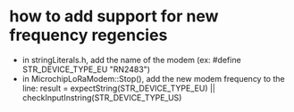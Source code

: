 # how to add support for new frequency regencies

- in stringLiterals.h, add the name of the modem (ex: #define STR_DEVICE_TYPE_EU "RN2483")
- in MicrochipLoRaModem::Stop(), add the new modem frequency to the line:
result = expectString(STR_DEVICE_TYPE_EU) || checkInputInstring(STR_DEVICE_TYPE_US)  